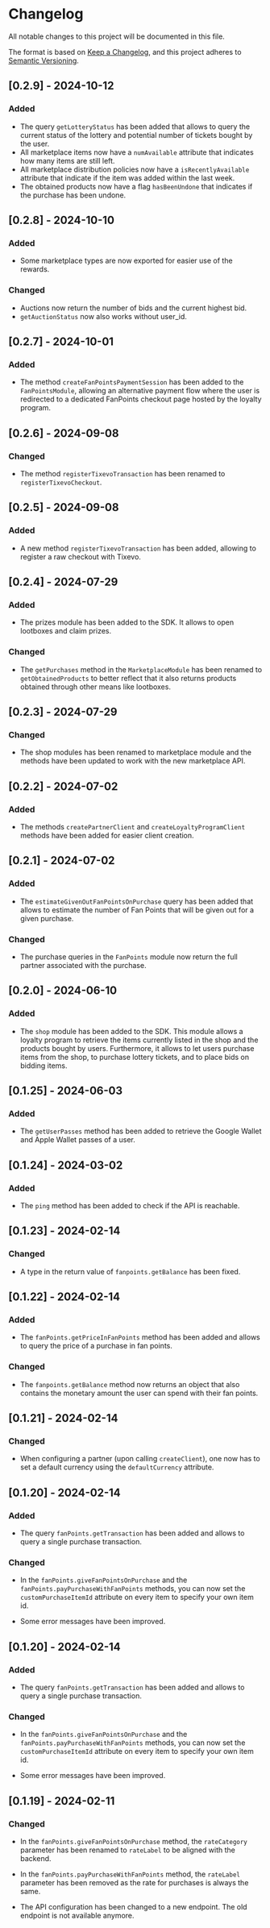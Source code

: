 # Changelog

All notable changes to this project will be documented in this file.

The format is based on [Keep a Changelog](https://keepachangelog.com/en/1.1.0/),
and this project adheres to [Semantic Versioning](https://semver.org/spec/v2.0.0.html).

## [0.2.9] - 2024-10-12

### Added

-   The query `getLotteryStatus` has been added that allows to query the current status of the lottery and
    potential number of tickets bought by the user.
-   All marketplace items now have a `numAvailable` attribute that indicates how many items are still left.
-   All marketplace distribution policies now have a `isRecentlyAvailable` attribute that indicate if the item
    was added within the last week.
-   The obtained products now have a flag `hasBeenUndone` that indicates if the purchase has been undone.

## [0.2.8] - 2024-10-10

### Added

-   Some marketplace types are now exported for easier use of the rewards.

### Changed

-   Auctions now return the number of bids and the current highest bid.
-   `getAuctionStatus` now also works without user_id.

## [0.2.7] - 2024-10-01

### Added

-   The method `createFanPointsPaymentSession` has been added to the `FanPointsModule`, allowing an alternative payment flow where the user is redirected to a dedicated FanPoints checkout page hosted by the loyalty program.

## [0.2.6] - 2024-09-08

### Changed

-   The method `registerTixevoTransaction` has been renamed to `registerTixevoCheckout`.

## [0.2.5] - 2024-09-08

### Added

-   A new method `registerTixevoTransaction` has been added, allowing to register a raw checkout with Tixevo.

## [0.2.4] - 2024-07-29

### Added

-   The prizes module has been added to the SDK. It allows to open lootboxes and claim prizes.

### Changed

-   The `getPurchases` method in the `MarketplaceModule` has been renamed to `getObtainedProducts` to better reflect that it also returns products obtained through other means like lootboxes.

## [0.2.3] - 2024-07-29

### Changed

-   The shop modules has been renamed to marketplace module and the methods have been updated to work with the new marketplace API.

## [0.2.2] - 2024-07-02

### Added

-   The methods `createPartnerClient` and `createLoyaltyProgramClient` methods have been added for easier client creation.

## [0.2.1] - 2024-07-02

### Added

-   The `estimateGivenOutFanPointsOnPurchase` query has been added that allows to estimate the number of Fan Points that will be given out for a given purchase.

### Changed

-   The purchase queries in the `FanPoints` module now return the full partner associated with the purchase.

## [0.2.0] - 2024-06-10

### Added

-   The `shop` module has been added to the SDK. This module allows a loyalty program to retrieve the items currently listed in the shop and the products bought by users. Furthermore, it allows to let users purchase items from the shop, to purchase lottery tickets, and to place bids on bidding items.

## [0.1.25] - 2024-06-03

### Added

-   The `getUserPasses` method has been added to retrieve the Google Wallet and Apple Wallet passes of a user.

## [0.1.24] - 2024-03-02

### Added

-   The `ping` method has been added to check if the API is reachable.

## [0.1.23] - 2024-02-14

### Changed

-   A type in the return value of `fanpoints.getBalance` has been fixed.

## [0.1.22] - 2024-02-14

### Added

-   The `fanPoints.getPriceInFanPoints` method has been added and allows to query the price of a purchase in fan points.

### Changed

-   The `fanpoints.getBalance` method now returns an object that also contains the monetary amount the user can spend with their fan points.

## [0.1.21] - 2024-02-14

### Changed

-   When configuring a partner (upon calling `createClient`), one now has to set a default currency using the `defaultCurrency` attribute.

## [0.1.20] - 2024-02-14

### Added

-   The query `fanPoints.getTransaction` has been added and allows to query a single purchase transaction.

### Changed

-   In the `fanPoints.giveFanPointsOnPurchase` and the `fanPoints.payPurchaseWithFanPoints` methods, you can now set the `customPurchaseItemId` attribute on every item to specify your own item id.

-   Some error messages have been improved.

## [0.1.20] - 2024-02-14

### Added

-   The query `fanPoints.getTransaction` has been added and allows to query a single purchase transaction.

### Changed

-   In the `fanPoints.giveFanPointsOnPurchase` and the `fanPoints.payPurchaseWithFanPoints` methods, you can now set the `customPurchaseItemId` attribute on every item to specify your own item id.

-   Some error messages have been improved.

## [0.1.19] - 2024-02-11

### Changed

-   In the `fanPoints.giveFanPointsOnPurchase` method, the `rateCategory` parameter has been renamed to `rateLabel` to be aligned with the backend.

-   In the `fanPoints.payPurchaseWithFanPoints` method, the `rateLabel` parameter has been removed as the rate for purchases is always the same.

-   The API configuration has been changed to a new endpoint. The old endpoint is not available anymore.
